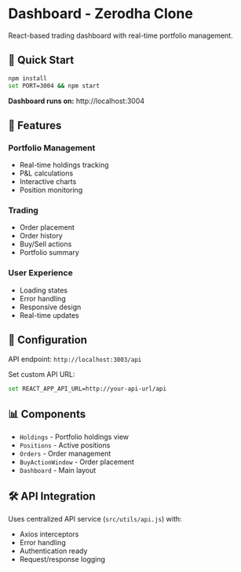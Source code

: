 # Dashboard - Zerodha Clone

React-based trading dashboard with real-time portfolio management.

## 🚀 Quick Start

```bash
npm install
set PORT=3004 && npm start
```

**Dashboard runs on:** http://localhost:3004

## 🎯 Features

### Portfolio Management
- Real-time holdings tracking
- P&L calculations
- Interactive charts
- Position monitoring

### Trading
- Order placement
- Order history
- Buy/Sell actions
- Portfolio summary

### User Experience
- Loading states
- Error handling
- Responsive design
- Real-time updates

## 🔧 Configuration

API endpoint: `http://localhost:3003/api`

Set custom API URL:
```bash
set REACT_APP_API_URL=http://your-api-url/api
```

## 📊 Components

- `Holdings` - Portfolio holdings view
- `Positions` - Active positions
- `Orders` - Order management
- `BuyActionWindow` - Order placement
- `Dashboard` - Main layout

## 🛠️ API Integration

Uses centralized API service (`src/utils/api.js`) with:
- Axios interceptors
- Error handling
- Authentication ready
- Request/response logging